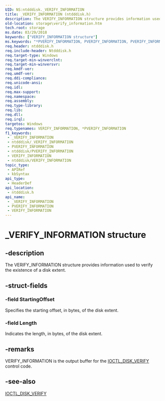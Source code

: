 ```yaml
---
UID: NS:ntdddisk._VERIFY_INFORMATION
title: _VERIFY_INFORMATION (ntdddisk.h)
description: The VERIFY_INFORMATION structure provides information used to verify the existence of a disk extent.
old-location: storage\verify_information.htm
tech.root: storage
ms.date: 03/29/2018
keywords: ["VERIFY_INFORMATION structure"]
ms.keywords: "*PVERIFY_INFORMATION, PVERIFY_INFORMATION, PVERIFY_INFORMATION structure pointer [Storage Devices], VERIFY_INFORMATION, VERIFY_INFORMATION structure [Storage Devices], _VERIFY_INFORMATION, ntdddisk/PVERIFY_INFORMATION, ntdddisk/VERIFY_INFORMATION, storage.verify_information, structs-disk_fbed0038-effc-40d8-8814-921dfd627a94.xml"
req.header: ntdddisk.h
req.include-header: Ntdddisk.h
req.target-type: Windows
req.target-min-winverclnt: 
req.target-min-winversvr: 
req.kmdf-ver: 
req.umdf-ver: 
req.ddi-compliance: 
req.unicode-ansi: 
req.idl: 
req.max-support: 
req.namespace: 
req.assembly: 
req.type-library: 
req.lib: 
req.dll: 
req.irql: 
targetos: Windows
req.typenames: VERIFY_INFORMATION, *PVERIFY_INFORMATION
f1_keywords:
 - _VERIFY_INFORMATION
 - ntdddisk/_VERIFY_INFORMATION
 - PVERIFY_INFORMATION
 - ntdddisk/PVERIFY_INFORMATION
 - VERIFY_INFORMATION
 - ntdddisk/VERIFY_INFORMATION
topic_type:
 - APIRef
 - kbSyntax
api_type:
 - HeaderDef
api_location:
 - ntdddisk.h
api_name:
 - _VERIFY_INFORMATION
 - PVERIFY_INFORMATION
 - VERIFY_INFORMATION
---
```


# _VERIFY_INFORMATION structure


## -description

The VERIFY_INFORMATION structure provides information used to verify the existence of a disk extent.

## -struct-fields

### -field StartingOffset

Specifies the starting offset, in bytes, of the disk extent.

### -field Length

Indicates the length, in bytes, of the disk extent.

## -remarks

VERIFY_INFORMATION is the output buffer for the <a href="/windows-hardware/drivers/ddi/ntdddisk/ni-ntdddisk-ioctl_disk_verify">IOCTL_DISK_VERIFY</a> control code.

## -see-also

<a href="/windows-hardware/drivers/ddi/ntdddisk/ni-ntdddisk-ioctl_disk_verify">IOCTL_DISK_VERIFY</a>

